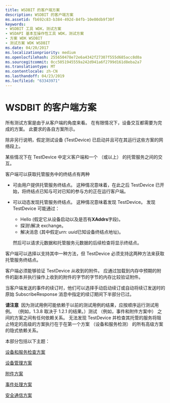 ```yaml
---
title: WSDBIT 的客户端方案
description: WSDBIT 的客户端方案
ms.assetid: fb692c83-b384-492d-84fb-10e00db9f30f
keywords:
- WSDBIT 工具 WDK，测试方案
- WSDAPI 基本互操作性工具 WDK，测试方案
- 方案 WDK WSDBIT
- 测试方案 WDK WSDBIT
ms.date: 04/20/2017
ms.localizationpriority: medium
ms.openlocfilehash: 255650478e72e6a4342f27307f555d685acc8d0a
ms.sourcegitcommit: 0cc5051945559a242d941a6f2799d161d8eba2a7
ms.translationtype: MT
ms.contentlocale: zh-CN
ms.lasthandoff: 04/23/2019
ms.locfileid: "63343971"
---
```

# <a name="client-scenarios-for-wsdbit"></a>WSDBIT 的客户端方案


所有测试方案是由于从客户端的角度来看。 在有限情况下，设备交互都需要为完成的方案。 此要求的各自方案所示。

除非另行说明，假定测试设备 (TestDevice) 已启动并且可在其运行这些方案的网络段上。

某些情况下在 TestDevice 中定义客户端和一个 （或以上） 的托管服务之间的交互。

客户端可以获取托管服务中的终结点有两种

-   可由用户提供托管服务终结点。 这种情况意味着，在此之后 TestDevice 已开始，将终结点已知与可对已知的参与方的正在运行客户端。

-   可以动态发现托管服务终结点。 这种情况意味着发现 TestDevice。 发现 TestDevice 可能通过：

    -   Hello (假定它从设备启动以及是否有**XAddrs**字段)。
    -   探测\\解决 exchange。
    -   解决消息 (其中假定*urn: uuid*已知设备终结点地址)。

    然后可以请求元数据和托管服务元数据的后续检查将显示终结点。

客户端可以选择以支持其中一种方法，但 TestDevice 必须支持这两种方法来获取托管服务终结点。

客户端必须能够验证 TestDevice 从收到的附件。 应通过加载到内存中预期的附件的副本并执行操作上收到的附件的字节的字节的内存比较验证附件。

当客户端发送的事件的续订时，他们可以选择手动启动续订或自动将续订发送时的原始 SubscribeResponse 消息中指定的续订期间下半部分已过。

**请注意**  因为测试用例可能依赖于以前的测试用例的结果，应按顺序运行测试用例。 （例如，1.3.8 取决于 1.2.1 的结果。）测试 （例如，事件和附件方案中） 之间的方案之间有任何依赖关系。 无法发现 TestDevice 并检查其托管的服务将阻止特定的高级的方案执行在于在第一个方案 （设备和服务检测） 的所有高级方案的隐式依赖关系。

 

本部分包括以下主题：

[设备和服务检查方案](device-and-service-inspection-scenarios.md)

[设备管理方案](device-control-scenarios.md)

[附件方案](attachments-scenarios.md)

[事件处理方案](eventing-scenarios.md)

[安全通信方案](secure-communication-scenarios.md)

 

 





